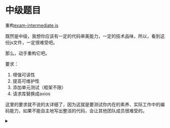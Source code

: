 # 中级题目

重构[exam-intermediate.js](exam-intermediate.js)



既然是中级，我想你应该有一定的代码审美能力，一定的技术品味，所以，看到这份js文件，一定很难受吧。

那么，动手重构它吧。



要求：

1. 增强可读性
2. 提高可维护性
3. 添加单元测试（框架不限）
4. 请求库替换成axios



这里的要求就不说的太详细了，因为这就是要测试你内在的素养、实际工作中的编码能力，如果不能自主地写出整洁的代码，会让其他团队成员很难受的。



<details>
  <summary></summary>
  <p>
    还有一点就是，看到这个js在使用callback，是不是有点别扭？
  </p>
</details>



